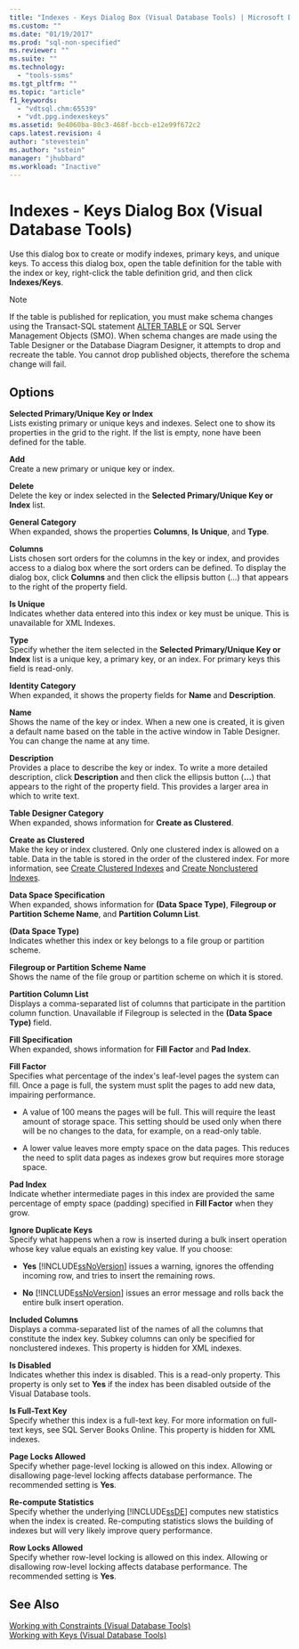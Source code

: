 ```yaml
---
title: "Indexes - Keys Dialog Box (Visual Database Tools) | Microsoft Docs"
ms.custom: ""
ms.date: "01/19/2017"
ms.prod: "sql-non-specified"
ms.reviewer: ""
ms.suite: ""
ms.technology: 
  - "tools-ssms"
ms.tgt_pltfrm: ""
ms.topic: "article"
f1_keywords: 
  - "vdtsql.chm:65539"
  - "vdt.ppg.indexeskeys"
ms.assetid: 9e4060ba-80c3-468f-bccb-e12e99f672c2
caps.latest.revision: 4
author: "stevestein"
ms.author: "sstein"
manager: "jhubbard"
ms.workload: "Inactive"
---
```

# Indexes - Keys Dialog Box (Visual Database Tools)
Use this dialog box to create or modify indexes, primary keys, and unique keys. To access this dialog box, open the table definition for the table with the index or key, right-click the table definition grid, and then click **Indexes/Keys**.  
  
> [!NOTE]  
> If the table is published for replication, you must make schema changes using the Transact-SQL statement [ALTER TABLE](http://msdn.microsoft.com/en-us/f1745145-182d-4301-a334-18f799d361d1) or SQL Server Management Objects (SMO). When schema changes are made using the Table Designer or the Database Diagram Designer, it attempts to drop and recreate the table. You cannot drop published objects, therefore the schema change will fail.  
  
## Options  
**Selected Primary/Unique Key or Index**  
Lists existing primary or unique keys and indexes. Select one to show its properties in the grid to the right. If the list is empty, none have been defined for the table.  
  
**Add**  
Create a new primary or unique key or index.  
  
**Delete**  
Delete the key or index selected in the **Selected Primary/Unique Key or Index** list.  
  
**General Category**  
When expanded, shows the properties **Columns**, **Is Unique**, and **Type**.  
  
**Columns**  
Lists chosen sort orders for the columns in the key or index, and provides access to a dialog box where the sort orders can be defined. To display the dialog box, click **Columns** and then click the ellipsis button (…) that appears to the right of the property field.  
  
**Is Unique**  
Indicates whether data entered into this index or key must be unique. This is unavailable for XML Indexes.  
  
**Type**  
Specify whether the item selected in the **Selected Primary/Unique Key or Index** list is a unique key, a primary key, or an index. For primary keys this field is read-only.  
  
**Identity Category**  
When expanded, it shows the property fields for **Name** and **Description**.  
  
**Name**  
Shows the name of the key or index. When a new one is created, it is given a default name based on the table in the active window in Table Designer. You can change the name at any time.  
  
**Description**  
Provides a place to describe the key or index. To write a more detailed description, click **Description** and then click the ellipsis button (**…**) that appears to the right of the property field. This provides a larger area in which to write text.  
  
**Table Designer Category**  
When expanded, shows information for **Create as Clustered**.  
  
**Create as Clustered**  
Make the key or index clustered. Only one clustered index is allowed on a table. Data in the table is stored in the order of the clustered index. For more information, see [Create Clustered Indexes](http://msdn.microsoft.com/en-us/47148383-c2c7-4f08-a9e4-7016bf2d1d13) and [Create Nonclustered Indexes](http://msdn.microsoft.com/en-us/9402029a-1227-46c4-93aa-c2122eb1b943).  
  
**Data Space Specification**  
When expanded, shows information for **(Data Space Type)**, **Filegroup or Partition Scheme Name**, and **Partition Column List**.  
  
**(Data Space Type)**  
Indicates whether this index or key belongs to a file group or partition scheme.  
  
**Filegroup or Partition Scheme Name**  
Shows the name of the file group or partition scheme on which it is stored.  
  
**Partition Column List**  
Displays a comma-separated list of columns that participate in the partition column function. Unavailable if Filegroup is selected in the **(Data Space Type)** field.  
  
**Fill Specification**  
When expanded, shows information for **Fill Factor** and **Pad Index**.  
  
**Fill Factor**  
Specifies what percentage of the index's leaf-level pages the system can fill. Once a page is full, the system must split the pages to add new data, impairing performance.  
  
-   A value of 100 means the pages will be full. This will require the least amount of storage space. This setting should be used only when there will be no changes to the data, for example, on a read-only table.  
  
-   A lower value leaves more empty space on the data pages. This reduces the need to split data pages as indexes grow but requires more storage space.  
  
**Pad Index**  
Indicate whether intermediate pages in this index are provided the same percentage of empty space (padding) specified in **Fill Factor** when they grow.  
  
**Ignore Duplicate Keys**  
Specify what happens when a row is inserted during a bulk insert operation whose key value equals an existing key value. If you choose:  
  
-   **Yes** [!INCLUDE[ssNoVersion](../../includes/ssnoversion_md.md)] issues a warning, ignores the offending incoming row, and tries to insert the remaining rows.  
  
-   **No** [!INCLUDE[ssNoVersion](../../includes/ssnoversion_md.md)] issues an error message and rolls back the entire bulk insert operation.  
  
**Included Columns**  
Displays a comma-separated list of the names of all the columns that constitute the index key. Subkey columns can only be specified for nonclustered indexes. This property is hidden for XML indexes.  
  
**Is Disabled**  
Indicates whether this index is disabled. This is a read-only property. This property is only set to **Yes** if the index has been disabled outside of the Visual Database tools.  
  
**Is Full-Text Key**  
Specify whether this index is a full-text key. For more information on full-text keys, see SQL Server Books Online. This property is hidden for XML indexes.  
  
**Page Locks Allowed**  
Specify whether page-level locking is allowed on this index. Allowing or disallowing page-level locking affects database performance. The recommended setting is **Yes**.  
  
**Re-compute Statistics**  
Specify whether the underlying [!INCLUDE[ssDE](../../includes/ssde_md.md)] computes new statistics when the index is created. Re-computing statistics slows the building of indexes but will very likely improve query performance.  
  
**Row Locks Allowed**  
Specify whether row-level locking is allowed on this index. Allowing or disallowing row-level locking affects database performance. The recommended setting is **Yes**.  
  
## See Also  
[Working with Constraints (Visual Database Tools)](http://msdn.microsoft.com/en-us/637098af-2567-48f8-90f4-b41df059833e)  
[Working with Keys (Visual Database Tools)](http://msdn.microsoft.com/en-us/31fbcc9f-2dc5-4bf9-aa50-ed70ec7b5bcd)  
  
